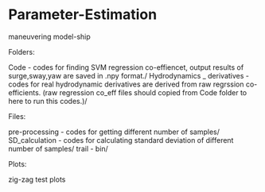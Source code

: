 # Parameter-Estimation
maneuvering model-ship

Folders:

Code -                    codes for finding SVM regression co-effiencet, output results of surge,sway,yaw are saved in .npy format./ 
Hydrodynamics _ derivatives -    codes for real hydrodynamic derivatives are derived from raw regrssion co-efficients. 
                               (raw regression co_eff files should copied from Code folder to here to run this codes.)/

Files:

pre-processing - codes for getting different number of samples/
SD_calculation - codes for calculating standard deviation of different number of  samples/
trail          - bin/

Plots: 

zig-zag test plots

